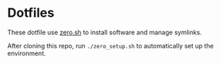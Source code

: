 # Dotfiles

These dotfile use [zero.sh][zero.sh] to install software and manage symlinks.

After cloning this repo, run `./zero_setup.sh` to automatically set up the environment.

[zero.sh]: https://github.com/zero-sh/zero.sh
